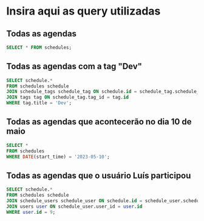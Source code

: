 # Insira aqui as query utilizadas

## Todas as agendas

```sql
SELECT * FROM schedules;
```

## Todas as agendas com a tag "Dev"

```sql
SELECT schedule.*
FROM schedules schedule
JOIN schedule_tags schedule_tag ON schedule.id = schedule_tag.schedule_id
JOIN tags tag ON schedule_tag.tag_id = tag.id
WHERE tag.title = 'Dev';
```

## Todas as agendas que acontecerão no dia 10 de maio

```sql
SELECT *
FROM schedules
WHERE DATE(start_time) = '2023-05-10';
```

## Todas as agendas que o usuário Luís participou


```sql
SELECT schedule.*
FROM schedules schedule
JOIN schedule_users schedule_user ON schedule.id = schedule_user.schedule_id
JOIN users user ON schedule_user.user_id = user.id
WHERE user.id = 9;
```

